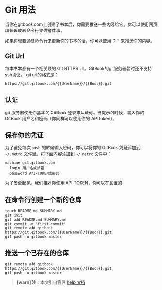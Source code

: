 # Git 用法

当你在gitbook.com上创建了书本后，你需要推送一些内容给它。你可以使用网页编辑器或者命令行来做这件事。

如果你想要通过命令行来更新你的书本的话，你可以使用 GIT 来推送你的内容。

## Git Url
每本书本都有一个相关联的 Git HTTPS url。GitBook的git服务器暂时还不支持ssh协议。
git url的格式是：
```
https://git.gitbook.com/{{UserName}}/{{Book}}.git
```

## 认证
git 服务器使用你基本的 GitBook 登录来认证你。当提示的时候，输入你的 GitBook 用户名和密码（你同样可以使用你的 API token）。

## 保存你的凭证
为了避免每次 `push` 的时候输入密码，你可以将你的 GitBook 凭证添加到 `~/.netrc` 文件里。将下面内容添加到 `~/.netrc` 文件中：
```
machine git.gitbook.com
  login 用户名或邮箱
  password API-TOKEN或密码
```
为了安全起见，我们推荐你使用 API TOKEN，你可以在设置的

## 在命令行创建一个新的仓库
```
touch README.md SUMMARY.md
git init
git add README.md SUMMARY.md
git commit -m "first commit"
git remote add gitbook https://git.gitbook.com/{{UserName}}/{{Book}}.git
git push -u gitbook master
```

## 推送一个已存在的仓库
```
git remote add gitbook https://git.gitbook.com/{{UserName}}/{{Book}}.git
git push -u gitbook master
```

>**[warn] 注**：本文引自官网 [help 文档](https://help.gitbook.com/books/how-can-i-use-git.html)